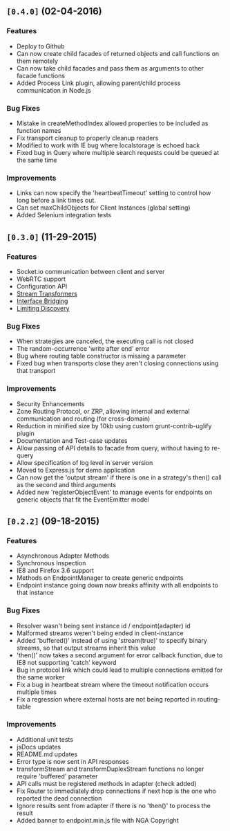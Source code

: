 <a name="0.4.0"></a>
## `[0.4.0]` (02-04-2016)

### Features

* Deploy to Github
* Can now create child facades of returned objects and call functions on them remotely
* Can now take child facades and pass them as arguments to other facade functions
* Added Process Link plugin, allowing parent/child process communication in Node.js

### Bug Fixes

* Mistake in createMethodIndex allowed properties to be included as function names
* Fix transport cleanup to properly cleanup readers
* Modified to work with IE bug where localstorage is echoed back
* Fixed bug in Query where multiple search requests could be queued at the same time

### Improvements

* Links can now specify the 'heartbeatTimeout' setting to control how long before a link times out.
* Can set maxChildObjects for Client Instances (global setting)
* Added Selenium integration tests

<a name="0.3.0"></a>
## `[0.3.0]` (11-29-2015)

### Features

* Socket.io communication between client and server
* WebRTC support
* Configuration API
* [Stream Transformers](security.md)
* [Interface Bridging](security.md)
* [Limiting Discovery](security.md)

### Bug Fixes

* When strategies are canceled, the executing call is not closed
* The random-occurrence 'write after end' error
* Bug where routing table constructor is missing a parameter
* Fixed bug when transports close they aren't closing connections using that transport

### Improvements

* Security Enhancements
* Zone Routing Protocol, or ZRP, allowing internal and external communication and routing (for cross-domain)
* Reduction in minified size by 10kb using custom grunt-contrib-uglify plugin
* Documentation and Test-case updates
* Allow passing of API details to facade from query, without having to re-query
* Allow specification of log level in server version
* Moved to Express.js for demo application
* Can now get the 'output stream' if there is one in a strategy's then() call as the second and third arguments
* Added new 'registerObjectEvent' to manage events for endpoints on generic objects that fit the EventEmitter model

<a name="0.2.2"></a>
## `[0.2.2]` (09-18-2015)

### Features

* Asynchronous Adapter Methods
* Synchronous Inspection
* IE8 and Firefox 3.6 support
* Methods on EndpointManager to create generic endpoints
* Endpoint instance going down now breaks affinity with all endpoints to that instance

### Bug Fixes

* Resolver wasn't being sent instance id / endpoint(adapter) id
* Malformed streams weren't being ended in client-instance
* Added 'buffered()' instead of using 'stream(true)' to specify binary streams, so that output streams inherit this value
* 'then()' now takes a second argument for error callback function, due to IE8 not supporting 'catch' keyword
* Bug in protocol link which could lead to multiple connections emitted for the same worker
* Fix a bug in heartbeat stream where the timeout notification occurs multiple times
* Fix a regression where external hosts are not being reported in routing-table

### Improvements

* Additional unit tests
* jsDocs updates
* README.md updates
* Error type is now sent in API responses
* transformStream and transformDuplexStream functions no longer require 'buffered' parameter
* API calls must be registered methods in adapter (check added)
* Fix Router to immediately drop connections if next hop is the one who reported the dead connection
* Ignore results sent from adapter if there is no 'then()' to process the result
* Added banner to endpoint.min.js file with NGA Copyright